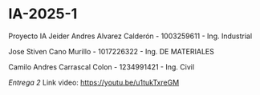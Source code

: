 # IA-2025-1

Proyecto IA Jeider Andres Alvarez Calderón - 1003259611 - Ing. Industrial

Jose Stiven Cano Murillo - 1017226322 - Ing. DE MATERIALES

Camilo Andres Carrascal Colon - 1234991421 - Ing. Civil

*Entrega 2*
Link video: https://youtu.be/u1tukTxreGM
